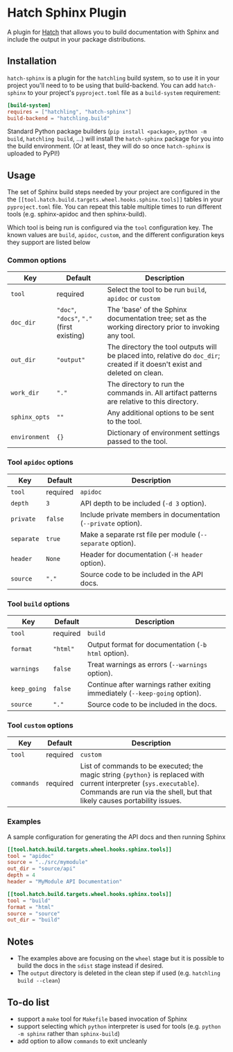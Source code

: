 # Hatch Sphinx Plugin

A plugin for [Hatch](https://github.com/pypa/hatch) that allows you to build
documentation with Sphinx and include the output in your package distributions.


## Installation

`hatch-sphinx` is a plugin for the `hatchling` build system, so to use it
in your project you'll need to to be using that build-backend. You can add
`hatch-sphinx` to your project's `pyproject.toml` file as a `build-system`
requirement:

```toml
[build-system]
requires = ["hatchling", "hatch-sphinx"]
build-backend = "hatchling.build"
```

Standard Python package builders (`pip install <package>`, `python -m build`,
`hatchling build`, ...) will install the `hatch-sphinx` package for you
into the build environment.
(Or at least, they will do so once `hatch-sphinx` is uploaded to PyPI!)


## Usage

The set of Sphinx build steps needed by your project are configured in
the the `[[tool.hatch.build.targets.wheel.hooks.sphinx.tools]]` tables in
your `pyproject.toml` file. You can repeat this table multiple times to
run different tools (e.g. sphinx-apidoc and then sphinx-build).

Which tool is being run is configured via the `tool` configuration key.
The known values are `build`, `apidoc`, `custom`, and the different
configuration keys they support are listed below

### Common options

| Key | Default | Description |
| --- | ------- | ----------- |
| `tool` | required | Select the tool to be run `build`, `apidoc` or `custom` |
| `doc_dir` | `"doc"`, `"docs"`, `"."` (first existing) | The 'base' of the Sphinx documentation tree; set as the working directory prior to invoking any tool. |
| `out_dir` | `"output"` | The directory the tool outputs will be placed into, relative do `doc_dir`; created if it doesn't exist and deleted on clean. |
| `work_dir` | `"."` | The directory to run the commands in. All artifact patterns are relative to this directory. |
| `sphinx_opts` | `""` | Any additional options to be sent to the tool. |
| `environment` | `{}` | Dictionary of environment settings passed to the tool. |

### Tool `apidoc` options

| Key | Default | Description |
| --- | ------- | ----------- |
| `tool` | required | `apidoc` |
| `depth` | `3` | API depth to be included (`-d 3` option). |
| `private` | `false` | Include private members in documentation (`--private` option). |
| `separate` | `true` | Make a separate rst file per module (`--separate` option). |
| `header` | `None` | Header for documentation (`-H header` option). |
| `source` | `"."` | Source code to be included in the API docs. |

### Tool `build` options

| Key | Default | Description |
| --- | ------- | ----------- |
| `tool` | required | `build` |
| `format` | `"html"` | Output format for documentation (`-b html` option). |
| `warnings` | `false` | Treat warnings as errors (`--warnings` option). |
| `keep_going` | `false` | Continue after warnings rather exiting immediately (`--keep-going` option). |
| `source` | `"."` | Source code to be included in the docs. |

### Tool `custom` options

| Key | Default | Description |
| --- | ------- | ----------- |
| `tool` | required | `custom` |
| `commands` | required | List of commands to be executed; the magic string `{python}` is replaced with current interpreter (`sys.executable`). Commands are run via the shell, but that likely causes portability issues. |

### Examples

A sample configuration for generating the API docs and then running Sphinx

```toml
[[tool.hatch.build.targets.wheel.hooks.sphinx.tools]]
tool = "apidoc"
source = "../src/mymodule"
out_dir = "source/api"
depth = 4
header = "MyModule API Documentation"

[[tool.hatch.build.targets.wheel.hooks.sphinx.tools]]
tool = "build"
format = "html"
source = "source"
out_dir = "build"
```

## Notes

 - The examples above are focusing on the `wheel` stage but it is possible
   to build the docs in the `sdist` stage instead if desired.
 - The `output` directory is deleted in the clean step if used
   (e.g. `hatchling build --clean`)


## To-do list

 - support a `make` tool for `Makefile` based invocation of Sphinx
 - support selecting which `python` interpreter is used for tools (e.g. `python -m sphinx` rather than `sphinx-build`)
 - add option to allow `commands` to exit uncleanly


